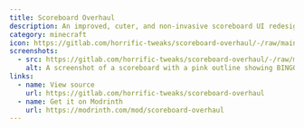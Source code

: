 ```yaml
---
title: Scoreboard Overhaul
description: An improved, cuter, and non-invasive scoreboard UI redesign!
category: minecraft
icon: https://gitlab.com/horrific-tweaks/scoreboard-overhaul/-/raw/main/common/src/main/resources/assets/scoreboard-overhaul/icon.png
screenshots:
  - src: https://gitlab.com/horrific-tweaks/scoreboard-overhaul/-/raw/main/docs/screenshot.png
    alt: A screenshot of a scoreboard with a pink outline showing BINGO information
links:
  - name: View source
    url: https://gitlab.com/horrific-tweaks/scoreboard-overhaul
  - name: Get it on Modrinth
    url: https://modrinth.com/mod/scoreboard-overhaul
---
```

